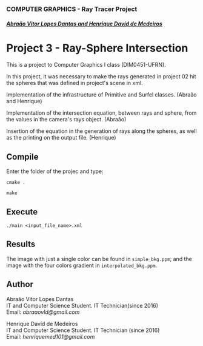 ### COMPUTER GRAPHICS - Ray Tracer Project

##### [Abraão Vitor Lopes Dantas and Henrique David de Medeiros](#author)

# Project 3 - Ray-Sphere Intersection

This is a project to Computer Graphics I class (DIM0451-UFRN).

In this project, it was necessary to make the rays generated in project 02 hit the spheres that was defined in project's scene in xml.

Implementation of the infrastructure of Primitive and Surfel classes.  (Abraão and Henrique)

Implementation of the intersection equation, between rays and sphere, from the values in the camera's rays object. (Abraão)

Insertion of the equation in the generation of rays along the spheres, as well as the printing on the output file. (Henrique)

## Compile

Enter the folder of the projec and type:

`cmake .`

`make`

## Execute

`./main <input_file_name>.xml`

## Results

The image with just a single color can be found in `simple_bkg.ppm`; and the image with the four colors gradient in `interpolated_bkg.ppm`.


## Author
Abraão Vitor Lopes Dantas  
IT and Computer Science Student. IT Technician(since 2016)  
Email: _abraaovld@gmail.com_

Henrique David de Medeiros  
IT and Computer Science Student. IT Technician (since 2016)  
Email: _henriquemed101@gmail.com_
